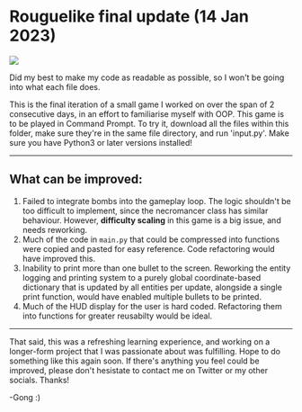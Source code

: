 # Rouguelike final update (14 Jan 2023)

![](http://static1.squarespace.com/static/5628419be4b0919906577165/t/56b90111f8508214b89b5751/1454965106563/katana_kittens-the_hunt-puppygrenade_com.jpg?format=2500w)

Did my best to make my code as readable as possible, so I won't be going into what each file does.

This is the final iteration of a small game I worked on over the span of 2 consecutive days, in an effort to familiarise myself with OOP. This game is to be played in Command Prompt.
To try it, download all the files within this folder, make sure they're in the same file directory, and run 'input.py'. Make sure you have Python3 or later versions installed!

----------

## What can be improved:

1. Failed to integrate bombs into the gameplay loop. The logic shouldn't be too difficult to implement, since the necromancer class has similar behaviour. However, **difficulty scaling** in this game is a big issue, and needs reworking.
2. Much of the code in `main.py` that could be compressed into functions were copied and pasted for easy reference. Code refactoring would have improved this.
3. Inability to print more than one bullet to the screen. Reworking the entity logging and printing system to a purely global coordinate-based dictionary that is updated by all entities per update, alongside a single print function, would have enabled multiple bullets to be printed.
4. Much of the HUD display for the user is hard coded. Refactoring them into functions for greater reusabilty would be ideal.

----------

That said, this was a refreshing learning experience, and working on a longer-form project that I was passionate about was fulfilling. Hope to do something like this again soon. If there's anything you feel could be improved, please don't hesistate to contact me on Twitter or my other socials. Thanks!

-Gong :)
